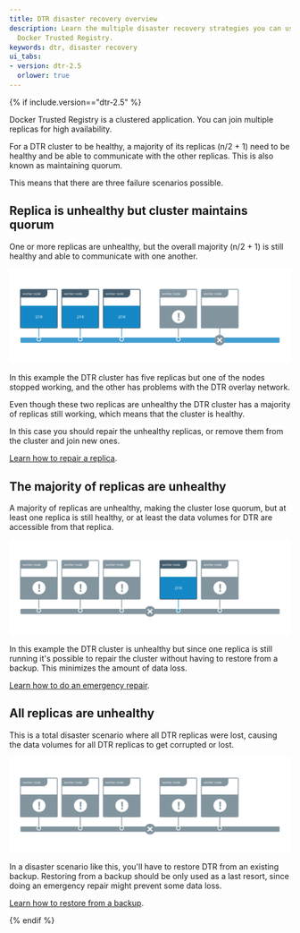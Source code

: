 ```yaml
---
title: DTR disaster recovery overview
description: Learn the multiple disaster recovery strategies you can use with
  Docker Trusted Registry.
keywords: dtr, disaster recovery
ui_tabs:
- version: dtr-2.5
  orlower: true
---
```

{% if include.version=="dtr-2.5" %}

Docker Trusted Registry is a clustered application. You can join multiple
replicas for high availability.

For a DTR cluster to be healthy, a majority of its replicas (n/2 + 1) need to
be healthy and be able to communicate with the other replicas. This is also
known as maintaining quorum.

This means that there are three failure scenarios possible.

## Replica is unhealthy but cluster maintains quorum

One or more replicas are unhealthy, but the overall majority (n/2 + 1) is still
healthy and able to communicate with one another.

![Failure scenario 1](../../images/dr-overview-1.svg)

In this example the DTR cluster has five replicas but one of the nodes stopped
working, and the other has problems with the DTR overlay network.

Even though these two replicas are unhealthy the DTR cluster has a majority
of replicas still working, which means that the cluster is healthy.

In this case you should repair the unhealthy replicas, or remove them from
the cluster and join new ones.

[Learn how to repair a replica](repair-a-single-replica.md).

## The majority of replicas are unhealthy

A majority of replicas are unhealthy, making the cluster lose quorum, but at
least one replica is still healthy, or at least the data volumes for DTR are
accessible from that replica.

![Failure scenario 2](../../images/dr-overview-2.svg)

In this example the DTR cluster is unhealthy but since one replica is still
running it's possible to repair the cluster without having to restore from
a backup. This minimizes the amount of data loss.

[Learn how to do an emergency repair](repair-a-cluster.md).

## All replicas are unhealthy

This is a total disaster scenario where all DTR replicas were lost, causing
the data volumes for all DTR replicas to get corrupted or lost.

![Failure scenario 3](../../images/dr-overview-3.svg)

In a disaster scenario like this, you'll have to restore DTR from an existing
backup. Restoring from a backup should be only used as a last resort, since
doing an emergency repair might prevent some data loss.

[Learn how to restore from a backup](restore-from-backup.md).

{% endif %}